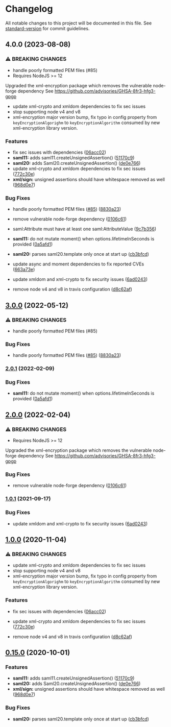 # Changelog

All notable changes to this project will be documented in this file. See [standard-version](https://github.com/conventional-changelog/standard-version) for commit guidelines.

## 4.0.0 (2023-08-08)


### ⚠ BREAKING CHANGES

* handle poorly formatted PEM files (#85)
* Requires NodeJS >= 12

Upgraded the xml-encryption package which removes the vulnerable node-forge dependency
See https://github.com/advisories/GHSA-8fr3-hfg3-gpgp
* update xml-crypto and xmldom dependencies to fix sec issues
* stop supporting node v4 and v8
* xml-encryption major version bump, fix typo in config property
from `keyEncryptionAlgorighm` to `keyEncryptionAlgorithm` consumed by
new xml-encryption library version.

### Features

* fix sec issues with dependencies ([06acc02](https://github.com/tvancott42/node-saml/commit/06acc0238d7161c123f2f6924aa9f5984a5a2f32))
* **saml11:** adds saml11.createUnsignedAssertion() ([51170c9](https://github.com/tvancott42/node-saml/commit/51170c91f5ddf9c31cb00b03fe5d8c513131e165))
* **saml20:** adds Saml20.createUnsignedAssertion() ([de0e766](https://github.com/tvancott42/node-saml/commit/de0e766f3fcb52913a93ff52cc1feefebf47eb00))
* update xml-crypto and xmldom dependencies to fix sec issues ([772c30e](https://github.com/tvancott42/node-saml/commit/772c30e4333d0af0e783c163e371c49ec0386c23))
* **xml/sign:** unsigned assertions should have whitespace removed as well ([968d0e7](https://github.com/tvancott42/node-saml/commit/968d0e7559dd72f7d029752ced9887855e7d44c4))


### Bug Fixes

* handle poorly formatted PEM files ([#85](https://github.com/tvancott42/node-saml/issues/85)) ([8830a23](https://github.com/tvancott42/node-saml/commit/8830a238d33e2e198acd81fb6d972583848bfe26))
* remove vulnerable node-forge dependency ([0106c61](https://github.com/tvancott42/node-saml/commit/0106c611a1263150e42692411aeeea0c95ec0755))
* saml:Attribute must have at least one saml:AttributeValue ([9c7b356](https://github.com/tvancott42/node-saml/commit/9c7b3562d1c0cb95da070ea86961f27287340039))
* **saml11:** do not mutate moment() when options.lifetimeInSeconds is provided ([0a5afd1](https://github.com/tvancott42/node-saml/commit/0a5afd1977dc832f1cc51de6af7c801cc95f78b5))
* **saml20:** parses saml20.template only once at start up ([cb3bfcd](https://github.com/tvancott42/node-saml/commit/cb3bfcdc4b034b6ac3ea52172c1be7d6193fddec))
* update async and moment dependencies to fix reported CVEs ([663a73e](https://github.com/tvancott42/node-saml/commit/663a73ef4f933c5b264ab0ba3b69fd35039eab64))
* update xmldom and xml-crypto to fix security issues ([6ad0243](https://github.com/tvancott42/node-saml/commit/6ad0243fe8c2f90d71d335500e9a9c8a2c436cb7))


* remove node v4 and v8 in travis configuration ([d8c62af](https://github.com/tvancott42/node-saml/commit/d8c62af972e6c6edbc052fafed749b254e73569c))

## [3.0.0](https://github.com/auth0/node-saml/compare/v2.0.1...v3.0.0) (2022-05-12)


### ⚠ BREAKING CHANGES

* handle poorly formatted PEM files (#85)

### Bug Fixes

* handle poorly formatted PEM files ([#85](https://github.com/auth0/node-saml/issues/85)) ([8830a23](https://github.com/auth0/node-saml/commit/8830a238d33e2e198acd81fb6d972583848bfe26))

### [2.0.1](https://github.com/auth0/node-saml/compare/v2.0.0...v2.0.1) (2022-02-09)


### Bug Fixes

* **saml11:** do not mutate moment() when options.lifetimeInSeconds is provided ([0a5afd1](https://github.com/auth0/node-saml/commit/0a5afd1977dc832f1cc51de6af7c801cc95f78b5))

## [2.0.0](https://github.com/auth0/node-saml/compare/v1.0.1...v2.0.0) (2022-02-04)


### ⚠ BREAKING CHANGES

* Requires NodeJS >= 12

Upgraded the xml-encryption package which removes the vulnerable node-forge dependency
See https://github.com/advisories/GHSA-8fr3-hfg3-gpgp

### Bug Fixes

* remove vulnerable node-forge dependency ([0106c61](https://github.com/auth0/node-saml/commit/0106c611a1263150e42692411aeeea0c95ec0755))

### [1.0.1](https://github.com/auth0/node-saml/compare/v1.0.0...v1.0.1) (2021-09-17)


### Bug Fixes

* update xmldom and xml-crypto to fix security issues ([6ad0243](https://github.com/auth0/node-saml/commit/6ad0243fe8c2f90d71d335500e9a9c8a2c436cb7))

## [1.0.0](https://github.com/auth0/node-saml/compare/v0.15.0...v1.0.0) (2020-11-04)


### ⚠ BREAKING CHANGES

* update xml-crypto and xmldom dependencies to fix sec issues
* stop supporting node v4 and v8
* xml-encryption major version bump, fix typo in config property
from `keyEncryptionAlgorighm` to `keyEncryptionAlgorithm` consumed by
new xml-encryption library version.

### Features

* fix sec issues with dependencies ([06acc02](https://github.com/auth0/node-saml/commit/06acc0238d7161c123f2f6924aa9f5984a5a2f32))
* update xml-crypto and xmldom dependencies to fix sec issues ([772c30e](https://github.com/auth0/node-saml/commit/772c30e4333d0af0e783c163e371c49ec0386c23))


* remove node v4 and v8 in travis configuration ([d8c62af](https://github.com/auth0/node-saml/commit/d8c62af972e6c6edbc052fafed749b254e73569c))

## [0.15.0](https://github.com/auth0/node-saml/compare/v0.13.0...v0.15.0) (2020-10-01)


### Features

* **saml11:** adds saml11.createUnsignedAssertion() ([51170c9](https://github.com/auth0/node-saml/commit/51170c91f5ddf9c31cb00b03fe5d8c513131e165))
* **saml20:** adds Saml20.createUnsignedAssertion() ([de0e766](https://github.com/auth0/node-saml/commit/de0e766f3fcb52913a93ff52cc1feefebf47eb00))
* **xml/sign:** unsigned assertions should have whitespace removed as well ([968d0e7](https://github.com/auth0/node-saml/commit/968d0e7559dd72f7d029752ced9887855e7d44c4))


### Bug Fixes

* **saml20:** parses saml20.template only once at start up ([cb3bfcd](https://github.com/auth0/node-saml/commit/cb3bfcdc4b034b6ac3ea52172c1be7d6193fddec))
